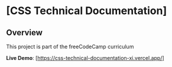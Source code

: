 # [CSS Technical Documentation]

## Overview 

This project is part of the freeCodeCamp curriculum

**Live Demo**: [https://css-technical-documentation-xi.vercel.app/]
